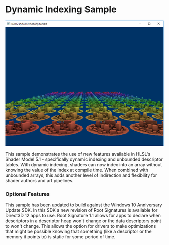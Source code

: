 # Dynamic Indexing Sample
![DynamicIndexing GUI](src/D3D12DynamicIndexing.png)

This sample demonstrates the use of new features available in HLSL's Shader Model 5.1 - specifically dynamic indexing and unbounded descriptor tables. With dynamic indexing, shaders can now index into an array without knowing the value of the index at compile time. When combined with unbounded arrays, this adds another level of indirection and flexibility for shader authors and art pipelines.

### Optional Features
This sample has been updated to build against the Windows 10 Anniversary Update SDK. In this SDK a new revision of Root Signatures is available for Direct3D 12 apps to use. Root Signature 1.1 allows for apps to declare when descriptors in a descriptor heap won't change or the data descriptors point to won't change.  This allows the option for drivers to make optimizations that might be possible knowing that something (like a descriptor or the memory it points to) is static for some period of time.